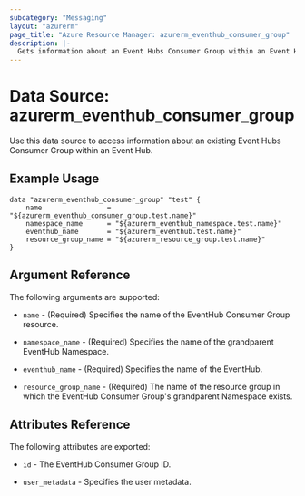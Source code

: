 ```yaml
---
subcategory: "Messaging"
layout: "azurerm"
page_title: "Azure Resource Manager: azurerm_eventhub_consumer_group"
description: |-
  Gets information about an Event Hubs Consumer Group within an Event Hub.
---
```


# Data Source: azurerm_eventhub_consumer_group

Use this data source to access information about an existing Event Hubs Consumer Group within an Event Hub.

## Example Usage

```hcl
data "azurerm_eventhub_consumer_group" "test" {
	name                = "${azurerm_eventhub_consumer_group.test.name}"
	namespace_name      = "${azurerm_eventhub_namespace.test.name}"
	eventhub_name       = "${azurerm_eventhub.test.name}"
	resource_group_name = "${azurerm_resource_group.test.name}"
}
```

## Argument Reference

The following arguments are supported:

* `name` - (Required) Specifies the name of the EventHub Consumer Group resource.

* `namespace_name` - (Required) Specifies the name of the grandparent EventHub Namespace.

* `eventhub_name` - (Required) Specifies the name of the EventHub.

* `resource_group_name` - (Required) The name of the resource group in which the EventHub Consumer Group's grandparent Namespace exists.

## Attributes Reference

The following attributes are exported:

* `id` - The EventHub Consumer Group ID.

* `user_metadata` - Specifies the user metadata.